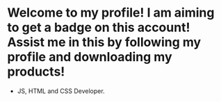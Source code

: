 # Welcome to my profile! I am aiming to get a badge on this account! Assist me in this by following my profile and downloading my products!

- JS, HTML and CSS Developer.
